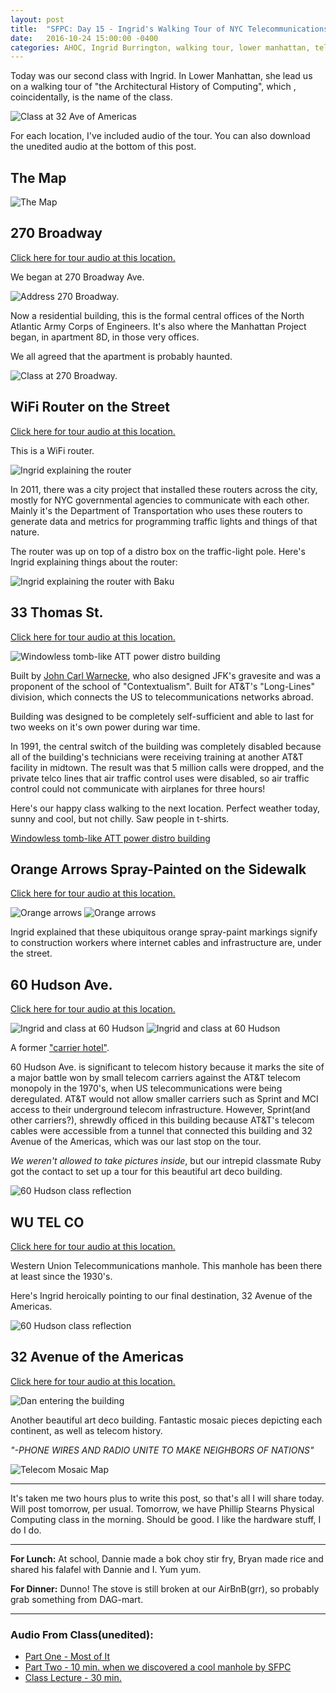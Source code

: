 ```yaml
---
layout: post
title:  "SFPC: Day 15 - Ingrid's Walking Tour of NYC Telecommunications History"
date:   2016-10-24 15:00:00 -0400
categories: AHOC, Ingrid Burrington, walking tour, lower manhattan, telecommunications, nyc history
---
```


Today was our second class with Ingrid. In Lower Manhattan, she lead us on a walking tour of "the Architectural History of Computing", which , coincidentally, is the name of the class.

![Class at 32 Ave of Americas](/images/IMG_4792.jpg)

For each location, I've included audio of the tour. You can also download the unedited audio at the bottom of this post.

<h2>The Map</h2>

![The Map](/images/IMG_4685.jpg)

<h2>270 Broadway</h2>

[Click here for tour audio at this location.](https://www.dropbox.com/s/lms9kx9m9rp7t12/1%20-%20270%20Broadway.wav?dl=0)

We began at 270 Broadway Ave.

![Address 270 Broadway.](/images/IMG_4689.jpg)

Now a residential building, this is the formal central offices of the North Atlantic Army Corps of Engineers. It's also where the Manhattan Project began, in apartment 8D, in those very offices.

We all agreed that the apartment is probably haunted.

![Class at 270 Broadway.](/images/IMG_4687.jpg)

<h2>WiFi Router on the Street</h2>

[Click here for tour audio at this location.](https://www.dropbox.com/s/h4aifxu3yupk5tm/2%20-%20Wifi%20router%20on%20the%20street.wav?dl=0)

This is a WiFi router.

![Ingrid explaining the router](/images/IMG_4695.jpg)

In 2011, there was a city project that installed these routers across the city, mostly for NYC governmental agencies to communicate with each other. Mainly it's the Department of Transportation who uses these routers to generate data and metrics for programming traffic lights and things of that nature.

The router was up on top of a distro box on the traffic-light pole. Here's Ingrid explaining things about the router:

![Ingrid explaining the router with Baku](/images/IMG_4700.jpg)

<h2>33 Thomas St.</h2>

[Click here for tour audio at this location.](https://www.dropbox.com/s/2zf6rrvlx7qfpv7/3%20-%2033%20Thomas%20St-.wav?dl=0)

![Windowless tomb-like ATT power distro building](/images/IMG_4716.jpg)

Built by [John Carl Warnecke](https://en.wikipedia.org/wiki/John_Carl_Warnecke), who also designed JFK's gravesite and was a proponent of the school of "Contextualism". Built for AT&T's "Long-Lines" division, which connects the US to telecommunications networks abroad.

Building was designed to be completely self-sufficient and able to last for two weeks on it's own power during war time.

In 1991, the central switch of the building was completely disabled because all of the building's technicians were receiving training at another AT&T facility in midtown. The result was that 5 million calls were dropped, and the private telco lines that air traffic control uses were disabled, so air traffic control could not communicate with airplanes for three hours!

Here's our happy class walking to the next location. Perfect weather today, sunny and cool, but not chilly. Saw people in t-shirts.

[Windowless tomb-like ATT power distro building](/images/IMG_4730.jpg)

<h2>Orange Arrows Spray-Painted on the Sidewalk</h2>

[Click here for tour audio at this location.](https://www.dropbox.com/s/xhduv6pt6i3vbhn/4%20-%20Orange%20Lines.wav?dl=0)

![Orange arrows](/images/IMG_4732.jpg)
![Orange arrows](/images/IMG_4735.jpg)

Ingrid explained that these ubiquitous orange spray-paint markings signify to construction workers where internet cables and infrastructure are, under the street.

<h2>60 Hudson Ave.</h2>

[Click here for tour audio at this location.](https://www.dropbox.com/s/z9i0zb1prmdrhhx/5%20-%2060%20Hudson%20Ave-.wav?dl=0)

![Ingrid and class at 60 Hudson](/images/IMG_4746.jpg)
![Ingrid and class at 60 Hudson](/images/IMG_4739.jpg)

A former ["carrier hotel"](https://en.wikipedia.org/wiki/Colocation_centre).

60 Hudson Ave. is significant to telecom history because it marks the site of a major battle won by small telecom carriers against the AT&T telecom monopoly in the 1970's, when US telecommunications were being deregulated. AT&T would not allow smaller carriers such as Sprint and MCI access to their underground telecom infrastructure. However, Sprint(and other carriers?), shrewdly officed in this building because AT&T's telecom cables were accessible from a tunnel that connected this building and 32 Avenue of the Americas, which was our last stop on the tour.

*We weren't allowed to take pictures inside*, but our intrepid classmate Ruby got the contact to set up a tour for this beautiful art deco building.

![60 Hudson class reflection](/images/IMG_4749.jpg)

<h2>WU TEL CO</h2>

[Click here for tour audio at this location.](https://www.dropbox.com/s/9c7f8qph4qr8euu/6%20-%20Wu%20Tel%20Co.wav?dl=0)

Western Union Telecommunications manhole. This manhole has been there at least since the 1930's.

Here's Ingrid heroically pointing to our final destination, 32 Avenue of the Americas.

![60 Hudson class reflection](/images/IMG_4762.jpg)

<h2>32 Avenue of the Americas</h2>

[Click here for tour audio at this location.](https://www.dropbox.com/s/7klgab82c2ndtnt/7%20-%2032%20Ave%20of%20the%20Americas.wav?dl=0)

![Dan entering the building](/images/IMG_4771.jpg)

Another beautiful art deco building. Fantastic mosaic pieces depicting each continent, as well as telecom history.

*"-PHONE WIRES AND RADIO UNITE TO MAKE NEIGHBORS OF NATIONS"*

![Telecom Mosaic Map](/images/IMG_4772.jpg)

-----

It's taken me two hours plus to write this post, so that's all I will share today. Will post tomorrow, per usual. Tomorrow, we have Phillip Stearns Physical Computing class in the morning. Should be good. I like the hardware stuff, I do I do.

-----

**For Lunch:** At school, Dannie made a bok choy stir fry, Bryan made rice and shared his falafel with Dannie and I. Yum yum.

**For Dinner:** Dunno! The stove is still broken at our AirBnB(grr), so probably grab something from DAG-mart.

-----

<h3>Audio From Class(unedited):</h3>

- [Part One - Most of It](https://www.dropbox.com/s/8ex5ym9eq3dbisx/10242016%20-%20Ingrids%20ARCH%20Walking%20Tour.m4a?dl=0)
- [Part Two - 10 min. when we discovered a cool manhole by SFPC](https://www.dropbox.com/s/g8krboxxfwadk3m/10242016%20-%20Ingrid%20Part%2002.m4a?dl=0)
- [Class Lecture - 30 min.](https://www.dropbox.com/s/v349331ep9fwgcm/10242016%20-%20Ingrid%20Class.m4a?dl=0)
